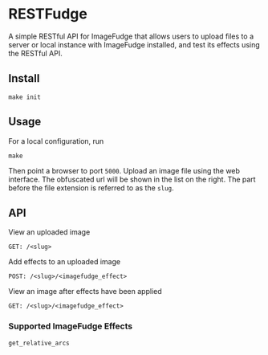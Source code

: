 # RESTFudge

A simple RESTful API for ImageFudge that allows users to upload
files to a server or local instance with ImageFudge installed, and
test its effects using the RESTful API.

## Install

    make init

## Usage

For a local configuration, run

    make

Then point a browser to port `5000`.
Upload an image file using the web interface.
The obfuscated url will be shown in the list on the right.
The part before the file extension is referred to as the `slug`.

## API

View an uploaded image

    GET: /<slug>

Add effects to an uploaded image

    POST: /<slug>/<imagefudge_effect>

View an image after effects have been applied

    GET: /<slug>/<imagefudge_effect>

### Supported ImageFudge Effects

    get_relative_arcs
